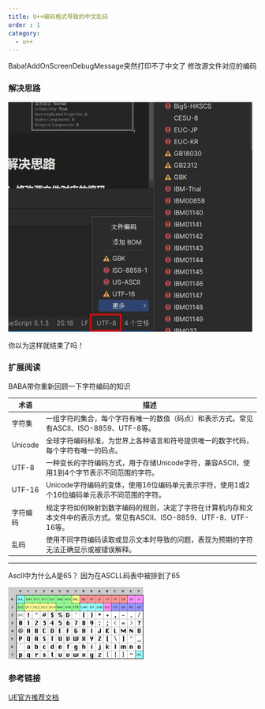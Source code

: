 ```yaml
---
title: U++编码格式导致的中文乱码
order : 1
category:
  - u++
---
```



<ChatMessage avatar="../../assets/emoji/kclr.png" :avatarWidth="40">
Baba!AddOnScreenDebugMessage突然打印不了中文了
</ChatMessage>

<ChatMessage avatar="../../assets/emoji/dsyj.png" :avatarWidth="40" alignLeft>
修改源文件对应的编码
</ChatMessage>

### 解决思路

![](..%2Fassets%2FUTF-8.jpg)

<ChatMessage avatar="../../assets/emoji/dsyj.png" :avatarWidth="40" alignLeft>
你以为这样就结束了吗！
</ChatMessage>

### 扩展阅读

<ChatMessage avatar="../../assets/emoji/bqb (3).png" :avatarWidth="40" alignLeft>
BABA带你重新回顾一下字符编码的知识
</ChatMessage>

| 术语      | 描述                                                                       |
|---------|--------------------------------------------------------------------------|
| 字符集     | 一组字符的集合，每个字符有唯一的数值（码点）和表示方式。常见有ASCII、ISO-8859、UTF-8等。                    |
| Unicode | 全球字符编码标准，为世界上各种语言和符号提供唯一的数字代码，每个字符有唯一的码点。                                |
| UTF-8   | 一种变长的字符编码方式，用于存储Unicode字符，兼容ASCII，使用1到4个字节表示不同范围的字符。                     |
| UTF-16  | Unicode字符编码的变体，使用16位编码单元表示字符，使用1或2个16位编码单元表示不同范围的字符。                     |
| 字符编码    | 规定字符如何映射到数字编码的规则，决定了字符在计算机内存和文本文件中的表示方式。常见有ASCII、ISO-8859、UTF-8、UTF-16等。 |
| 乱码      | 使用不同字符编码读取或显示文本时导致的问题，表现为预期的字符无法正确显示或被错误解释。                              |


<hr>

<ChatMessage avatar="../../assets/emoji/kclr.png" :avatarWidth="40">
Ascll中为什么A是65？
</ChatMessage>


<ChatMessage avatar="../../assets/emoji/bqb (2).png" :avatarWidth="40" alignLeft>
因为在ASCLL码表中被排到了65
</ChatMessage>

![Ascll128](..%2Fassets%2FASCLL.png)

### 参考链接
[UE官方推荐文档](https://www.joelonsoftware.com/2003/10/08/the-absolute-minimum-every-software-developer-absolutely-positively-must-know-about-unicode-and-character-sets-no-excuses/)